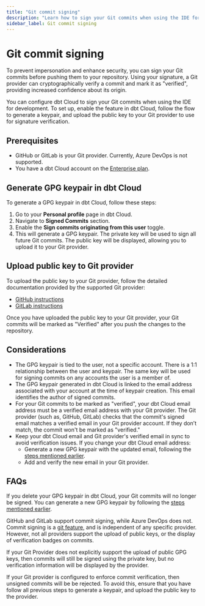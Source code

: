 ```yaml
---
title: "Git commit signing"
description: "Learn how to sign your Git commits when using the IDE for development."
sidebar_label: Git commit signing
---
```


# Git commit signing <Lifecycle status="Enterprise" />

To prevent impersonation and enhance security, you can sign your Git commits before pushing them to your repository. Using your signature, a Git provider can cryptographically verify a commit and mark it as "verified", providing increased confidence about its origin.

You can configure dbt Cloud to sign your Git commits when using the IDE for development. To set up, enable the feature in dbt Cloud, follow the flow to generate a keypair, and upload the public key to your Git provider to use for signature verification.  


## Prerequisites 

- GitHub or GitLab is your Git provider. Currently, Azure DevOps is not supported.
- You have a dbt Cloud account on the [Enterprise plan](https://www.getdbt.com/pricing/).

## Generate GPG keypair in dbt Cloud

To generate a GPG keypair in dbt Cloud, follow these steps:
1. Go to your **Personal profile** page in dbt Cloud.
2. Navigate to **Signed Commits** section.
3. Enable the **Sign commits originating from this user** toggle.
4. This will generate a GPG keypair. The private key will be used to sign all future Git commits. The public key will be displayed, allowing you to upload it to your Git provider.

<Lightbox src="/img/docs/dbt-cloud/example-git-signed-commits-setting.png" width="95%" title="Example of profile setting Signed commits" />

## Upload public key to Git provider 

To upload the public key to your Git provider, follow the detailed documentation provided by the supported Git provider:

- [GitHub instructions](https://docs.github.com/en/authentication/managing-commit-signature-verification/adding-a-gpg-key-to-your-github-account) 
- [GitLab instructions](https://docs.gitlab.com/ee/user/project/repository/signed_commits/gpg.html) 

Once you have uploaded the public key to your Git provider, your Git commits will be marked as "Verified" after you push the changes to the repository.

<Lightbox src="/img/docs/dbt-cloud/git-sign-verified.jpg" width="95%" title="Example of a verified Git commit in a Git provider." />

## Considerations

- The GPG keypair is tied to the user, not a specific account. There is a 1:1 relationship between the user and keypair. The same key will be used for signing commits on any accounts the user is a member of.
- The GPG keypair generated in dbt Cloud is linked to the email address associated with your account at the time of keypair creation. This email identifies the author of signed commits.
- For your Git commits to be marked as "verified", your dbt Cloud email address must be a verified email address with your Git provider. The Git provider (such as, GitHub, GitLab) checks that the commit's signed email matches a verified email in your Git provider account. If they don’t match, the commit won't be marked as "verified."
- Keep your dbt Cloud email and Git provider's verified email in sync to avoid verification issues. If you change your dbt Cloud email address:
  - Generate a new GPG keypair with the updated email, following the [steps mentioned earlier](/docs/cloud/dbt-cloud-ide/git-commit-signing#generate-gpg-keypair-in-dbt-cloud).
  - Add and verify the new email in your Git provider.

<!-- vale off -->

## FAQs

<!-- vale on -->

<DetailsToggle alt_header="What happens if I delete my GPG keypair in dbt Cloud?">

If you delete your GPG keypair in dbt Cloud, your Git commits will no longer be signed. You can generate a new GPG keypair by following the [steps mentioned earlier](/docs/cloud/dbt-cloud-ide/git-commit-signing#generate-gpg-keypair-in-dbt-cloud).
</DetailsToggle>

<DetailsToggle alt_header="What Git providers support GPG keys?">

GitHub and GitLab support commit signing, while Azure DevOps does not. Commit signing is a [git feature](https://git-scm.com/book/ms/v2/Git-Tools-Signing-Your-Work), and is independent of any specific provider. However, not all providers support the upload of public keys, or the display of verification badges on commits.

</DetailsToggle>

<DetailsToggle alt_header="What if my Git provider doesn't support GPG keys?">

If your Git Provider does not explicitly support the upload of public GPG keys, then
commits will still be signed using the private key, but no verification information will
be displayed by the provider.

</DetailsToggle>

<DetailsToggle alt_header="What if my Git provider requires that all commits are signed?">

If your Git provider is configured to enforce commit verification, then unsigned commits
will be be rejected. To avoid this, ensure that you have follow all previous steps to generate
a keypair, and upload the public key to the provider.

</DetailsToggle>
